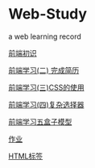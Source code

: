 # Web-Study
a web learning record


[前端初识](https://github.com/DragonTnT/Web-Study/blob/master/%E5%89%8D%E7%AB%AF%E5%88%9D%E8%AF%86.md)

[前端学习(二) 完成简历](https://github.com/DragonTnT/Web-Study/blob/master/%E5%89%8D%E7%AB%AF%E5%AD%A6%E4%B9%A0(%E4%BA%8C)%20%E5%AE%8C%E6%88%90%E7%AE%80%E5%8E%86.md)

[前端学习(三)CSS的使用](https://github.com/DragonTnT/Web-Study/blob/master/%E5%89%8D%E7%AB%AF%E5%AD%A6%E4%B9%A0(%E4%B8%89)CSS%E7%9A%84%E4%BD%BF%E7%94%A8.md)

[前端学习(四)复杂选择器](https://github.com/DragonTnT/Web-Study/blob/master/%E5%89%8D%E7%AB%AF%E5%AD%A6%E4%B9%A0(%E5%9B%9B)%E5%A4%8D%E6%9D%82%E9%80%89%E6%8B%A9%E5%99%A8.md)

[前端学习五盒子模型](https://github.com/DragonTnT/Web-Study/blob/master/%E5%89%8D%E7%AB%AF%E5%AD%A6%E4%B9%A0(%E4%BA%94)%E7%9B%92%E5%AD%90%E6%A8%A1%E5%9E%8B.md)

[作业](https://github.com/DragonTnT/Web-Study/blob/master/%E4%BD%9C%E4%B8%9A/%E6%95%88%E6%9E%9C%E6%BC%94%E7%A4%BA.md)

[HTML标签](https://github.com/DragonTnT/Web-Study/blob/master/HTML%E6%A0%87%E7%AD%BE.md)

